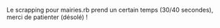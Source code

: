 Le scrapping pour mairies.rb prend un certain temps (30/40 secondes), merci de patienter (désolé) !
